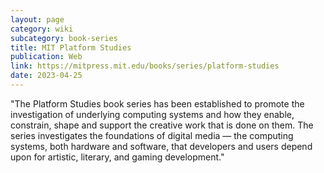 ```yaml
---
layout: page
category: wiki
subcategory: book-series
title: MIT Platform Studies
publication: Web
link: https://mitpress.mit.edu/books/series/platform-studies
date: 2023-04-25
---
```


"The Platform Studies book series has been established to promote the investigation of underlying computing systems and how they enable, constrain, shape and support the creative work that is done on them. The series investigates the foundations of digital media — the computing systems, both hardware and software, that developers and users depend upon for artistic, literary, and gaming development."

